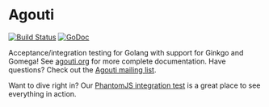 Agouti
======

[![Build Status](https://api.travis-ci.org/sclevine/agouti.png?branch=master)](http://travis-ci.org/sclevine/agouti)
[![GoDoc](https://godoc.org/github.com/sclevine/agouti?status.svg)](https://godoc.org/github.com/sclevine/agouti)

Acceptance/integration testing for Golang with support for Ginkgo and Gomega! See [agouti.org](http://agouti.org) for more complete documentation. Have questions? Check out the [Agouti mailing list](https://groups.google.com/d/forum/agouti).

Want to dive right in? Our [PhantomJS integration test](https://github.com/sclevine/agouti/blob/master/internal/integration/integration_test.go) is a great place to see everything in action.
